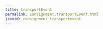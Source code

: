 ```yaml
---
title: transportEvent
permalink: Consignment.transportEvent.html
jsonid: consignment_transportevent
---
```

